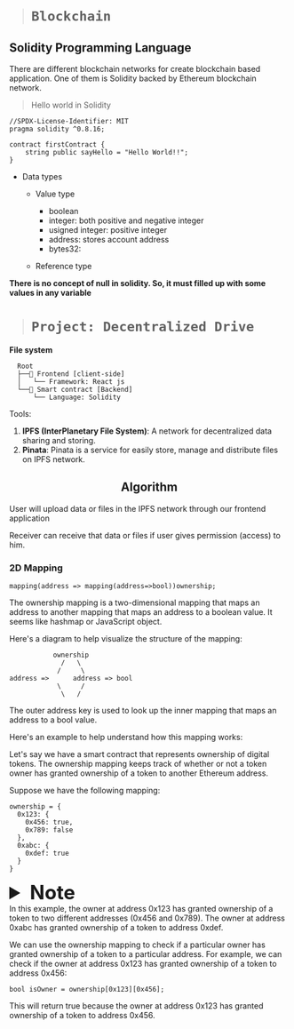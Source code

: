 > # ```Blockchain```

## Solidity Programming Language

There are different blockchain networks for create blockchain based application. One of them is Solidity backed by Ethereum blockchain network.

> Hello world in Solidity

```
//SPDX-License-Identifier: MIT
pragma solidity ^0.8.16;

contract firstContract {
    string public sayHello = "Hello World!!";
}
```

* Data types
  * Value type  
    * boolean
    * integer: both positive and negative integer
    * usigned integer: positive integer
    * address: stores account address
    * bytes32:

  * Reference type

**There is no concept of null in solidity. So, it must filled up with some values in any variable**

> # ```Project: Decentralized Drive```

**File system**  

```
  Root
  ├──📁 Frontend [client-side]
  │   └── Framework: React js
  └──📁 Smart contract [Backend]
      └── Language: Solidity
```

Tools:

1. **IPFS (InterPlanetary File System)**: A network for decentralized data sharing and storing.
2. **Pinata**: Pinata is a service for easily store, manage and distribute files on IPFS network.

<h2 align="center"> <b>Algorithm</b> </h2>

User will upload data or files in the IPFS network through our frontend application

Receiver can receive that data or files if user gives permission (access) to him.

### **2D Mapping**

```
mapping(address => mapping(address=>bool))ownership;
```

The ownership mapping is a two-dimensional mapping that maps an address to another mapping that maps an address to a boolean value. It seems like hashmap or JavaScript object.

Here's a diagram to help visualize the structure of the mapping:

```
           ownership
             /   \
            /     \
address =>      address => bool
            \     /
             \   /

```

The outer address key is used to look up the inner mapping that maps an address to a bool value.

Here's an example to help understand how this mapping works:

Let's say we have a smart contract that represents ownership of digital tokens. The ownership mapping keeps track of whether or not a token owner has granted ownership of a token to another Ethereum address.

Suppose we have the following mapping:

```
ownership = {
  0x123: {
    0x456: true,
    0x789: false
  },
  0xabc: {
    0xdef: true
  }
}
```

<details>
  <summary style="font-size: 35px;"><strong>Note</strong></summary>
You can add more addresses to the ownership mapping by adding additional key-value pairs to the inner mapping that corresponds to a specific address. In your example, you can add additional addresses to the mapping for 0x123 like this:

  ```
  ownership = {
    0x123: {
      0x456: true,
      0x789: false, 
      0x555: true,
      0x888: false
    }
  }
  ```

This will add the addresses 0x555 and 0x888 to the mapping for 0x123, with the corresponding boolean values of true and false, respectively.

So, you can have an unlimited number of addresses mapped to a specific address key, as long as you have enough storage space available in your contract to store the mapping data.

</details>
In this example, the owner at address 0x123 has granted ownership of a token to two different addresses (0x456 and 0x789). The owner at address 0xabc has granted ownership of a token to address 0xdef.

We can use the ownership mapping to check if a particular owner has granted ownership of a token to a particular address. For example, we can check if the owner at address 0x123 has granted ownership of a token to address 0x456:

```
bool isOwner = ownership[0x123][0x456];
```

This will return true because the owner at address 0x123 has granted ownership of a token to address 0x456.
